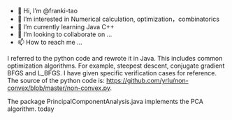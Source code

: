 - 👋 Hi, I’m @franki-tao
- 👀 I’m interested in Numerical calculation, optimization，combinatorics
- 🌱 I’m currently learning Java C++
- 💞️ I’m looking to collaborate on ...
- 📫 How to reach me ...

<!---
franki-tao/franki-tao is a ✨ special ✨ repository because its `README.md` (this file) appears on your GitHub profile.
You can click the Preview link to take a look at your changes.
--->
I referred to the python code and rewrote it in Java. This includes common optimization algorithms. For example, steepest descent, conjugate gradient BFGS and L_BFGS. I have given specific verification cases for reference.
The source of the python code is: https://github.com/yrlu/non-convex/blob/master/non-convex.py.

The package PrincipalComponentAnalysis.java implements the PCA algorithm.
today
